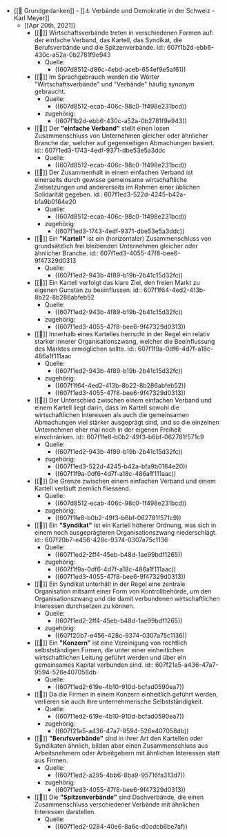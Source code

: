 - [[📝 Grundgedanken]] - [[⚓ Verbände und Demokratie in der Schweiz - Karl Meyer]]
	- [[Apr 20th, 2021]]
		- [[📝]] Wirtschaftsverbände treten in verschiedenen Formen auf: der einfache Verband, das Kartell, das Syndikat, die Berufsverbände und die Spitzenverbände.
		  id:: 607f1b2d-ebb6-430c-a52a-0b2781f9e943
			- Quelle:
				- ((607d8512-d86c-4ebd-aceb-654ef9e5af61))
		- [[📝]] Im Sprachgebrauch werden die Wörter "Wirtschaftsverbände" und "Verbände" häufig synonym gebraucht.
			- Quelle:
				- ((607d8512-ecab-406c-98c0-1f498e231bcd))
			- zugehörig:
				- ((607f1b2d-ebb6-430c-a52a-0b2781f9e943))
		- [[📝]] Der **"einfache Verband"** stellt einen losen Zusammenschluss von Unternehmen gleicher oder ähnlicher Branche dar, welcher auf gegenseitigen Abmachungen basiert.
		  id:: 607f1ed3-1743-4edf-9371-dbe53e5a3ddc
			- Quelle:
				- ((607d8512-ecab-406c-98c0-1f498e231bcd))
		- [[📝]] Der Zusammenhalt in einem einfachen Verband ist einerseits durch gewisse gemeinsame wirtschaftliche Zielsetzungen und andererseits im Rahmen einer üblichen Solidarität gegeben.
		  id:: 607f1ed3-522d-4245-b42a-bfa9b0164e20
			- Quelle:
				- ((607d8512-ecab-406c-98c0-1f498e231bcd))
			- zugehörig:
				- ((607f1ed3-1743-4edf-9371-dbe53e5a3ddc))
		- [[📝]] Ein **"Kartell"** ist ein (horizontaler) Zusammenschluss von grundsätzlich frei bleibenden Unternehmen gleicher oder ähnlicher Branche.
		  id:: 607f1ed3-4055-47f8-bee6-9f47329d0313
			- Quelle:
				- ((607f1ed2-943b-4f89-b19b-2b41c15d32fc))
		- [[📝]] Ein Kartell verfolgt das klare Ziel, den freien Markt zu eigenen Gunsten zu beeinflussen.
		  id:: 607f1f64-4ed2-413b-8b22-8b286abfeb52
			- Quelle:
				- ((607f1ed2-943b-4f89-b19b-2b41c15d32fc))
			- zugehörig:
				- ((607f1ed3-4055-47f8-bee6-9f47329d0313))
		- [[📝]] Innerhalb eines Kartelles herrscht in der Regel ein relativ starker innerer Organisationszwang, welcher die Beeinflussung des Marktes ermöglichen sollte.
		  id:: 607f1f9a-0df6-4d7f-a18c-486a1f111aac
			- Quelle:
				- ((607f1ed2-943b-4f89-b19b-2b41c15d32fc))
			- zugehörig:
				- ((607f1f64-4ed2-413b-8b22-8b286abfeb52))
				- ((607f1ed3-4055-47f8-bee6-9f47329d0313))
		- [[📝]] Der Unterschied zwischen einem einfachen Verband und einem Kartell liegt darin, dass im Kartell sowohl die wirtschaftlichen Interessen als auch die gemeinsamen Abmachungen viel stärker ausgeprägt sind, und so die einzelnen Unternehmen eher mal noch in der eigenen Freiheit einschränken.
		  id:: 607f1fe8-b0b2-49f3-b6bf-062781f571c9
			- Quelle:
				- ((607f1ed2-943b-4f89-b19b-2b41c15d32fc))
			- zugehörig:
				- ((607f1ed3-522d-4245-b42a-bfa9b0164e20))
				- ((607f1f9a-0df6-4d7f-a18c-486a1f111aac))
		- [[📝]] Die Grenze zwischen einem einfachen Verband und einem Kartell verläuft ziemlich fliessend.
			- Quelle:
				- ((607d8512-ecab-406c-98c0-1f498e231bcd))
			- zugehörig:
				- ((607f1fe8-b0b2-49f3-b6bf-062781f571c9))
		- [[📝]] Ein **"Syndikat"** ist ein Kartell höherer Ordnung, was sich in einem noch ausgeprägteren Organisationszwang niederschlägt.
		  id:: 607f20b7-e456-428c-9374-0307a75c1136
			- Quelle:
				- ((607f1ed2-2ff4-45eb-b48d-1ae99bdf1265))
			- zugehörig:
				- ((607f1f9a-0df6-4d7f-a18c-486a1f111aac))
				- ((607f1ed3-4055-47f8-bee6-9f47329d0313))
		- [[📝]] Ein Syndikat unterhält in der Regel eine zentrale Organisation mitsamt einer Form von Kontrollbehörde, um den Organisationszwang und die damit verbundenen wirtschaftlichen Interessen durchsetzen zu können.
			- Quelle:
				- ((607f1ed2-2ff4-45eb-b48d-1ae99bdf1265))
			- zugehörig:
				- ((607f20b7-e456-428c-9374-0307a75c1136))
		- [[📝]] Ein **"Konzern"** ist eine Vereinigung von rechtlich selbstständigen Firmen, die unter einer einheitlichen wirtschaftlichen Leitung geführt werden und über ein gemeinsames Kapital verbunden sind.
		  id:: 607f21a5-a436-47a7-9594-526e407058db
			- Quelle:
				- ((607f1ed2-619e-4b10-910d-bcfad0590ea7))
		- [[📝]] Da die Firmen in einem Konzern einheitlich geführt werden, verlieren sie auch ihre unternehmerische Selbstständigkeit.
			- Quelle:
				- ((607f1ed2-619e-4b10-910d-bcfad0590ea7))
			- zugehörig:
				- ((607f21a5-a436-47a7-9594-526e407058db))
		- [[📝]] **"Berufsverbände"** sind in ihrer Art den Kartellen oder Syndikaten ähnlich, bilden aber einen Zusammenschluss aus Arbeitsnehmern oder Arbeitgebern mit ähnlichen Interessen statt aus Firmen.
			- Quelle:
				- ((607f1ed2-a295-4bb6-8ba9-95716fa313d7))
			- zugehörig:
				- ((607f1ed3-4055-47f8-bee6-9f47329d0313))
		- [[📝]] Die **"Spitzenverbände"** sind Dachverbände, die einen Zusammenschluss verschiedener Verbände mit ähnlichen Interessen darstellen.
			- Quelle:
				- ((607f1ed2-0284-40e6-8a6c-d0cdcb6be7af))